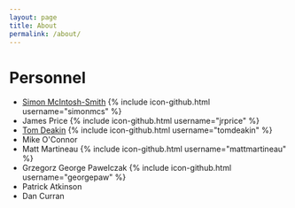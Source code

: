 ```yaml
---
layout: page
title: About
permalink: /about/
---
```



# Personnel

* [Simon McIntosh-Smith](http://www.cs.bris.ac.uk/~simonm/)
{% include icon-github.html username="simonmcs" %}
* James Price
{% include icon-github.html username="jrprice" %}
* [Tom Deakin](http://www.tomdeakin.com)
{% include icon-github.html username="tomdeakin" %}
* Mike O'Connor
* Matt Martineau
{% include icon-github.html username="mattmartineau" %}
* Grzegorz George Pawelczak
{% include icon-github.html username="georgepaw" %}
* Patrick Atkinson
* Dan Curran

